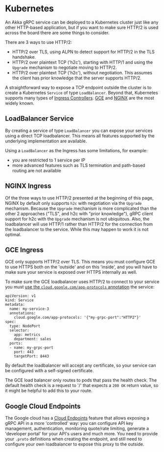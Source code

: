 # Kubernetes

An Akka gRPC service can be deployed to a Kubernetes cluster just like any other HTTP-based application,
but if you want to make sure HTTP/2 is used across the board there are some things to consider.

There are 3 ways to use HTTP/2:

* HTTP/2 over TLS, using ALPN to detect support for HTTP/2 in the TLS handshake.
* HTTP/2 over plaintext TCP ('h2c'), starting with HTTP/1 and using the `Upgrade` mechanism to negotiate moving to HTTP/2.
* HTTP/2 over plaintext TCP ('h2c'), without negotiation. This assumes the client has prior knowledge that the server supports HTTP/2.

A straightforward way to expose a TCP endpoint outside the cluster is to create a Kubernetes `Service` of type `LoadBalancer`. Beyond that, Kubernetes supports many types of [Ingress Controllers](https://kubernetes.io/docs/concepts/services-networking/ingress-controllers/).
[GCE](https://git.k8s.io/ingress-gce/README.md) and [NGINX](https://git.k8s.io/ingress-nginx/README.md)
are the most widely known.

## LoadBalancer Service

By creating a service of type `LoadBalancer` you can expose your services using a direct TCP loadbalancer.
This means all features supported by the underlying implementation are available.

Using a `LoadBalancer` as the Ingress has some limitations, for example:

* you are restricted to 1 service per IP
* more advanced features such as TLS termination and path-based routing are not available

## NGINX Ingress

Of the three ways to use HTTP/2 presented at the beginning of this page, NGINX by default only supports 
`h2c` with negotiation via the `Upgrade` mechanism. Because the `Upgrade` mechanism is more
complicated than the other 2 approaches ("TLS", and h2c with "prior knowledge"), gRPC client support 
for h2c with the `Upgrade` mechanism is not ubiquitous. Also, the loadbalancer will use HTTP/1 rather 
than HTTP/2 for the connection from the loadbalancer to the service. While this may happen to work it is not optimal.

## GCE Ingress

GCE only supports HTTP/2 over TLS. This means you must configure GCE to use HTTPS both on the
'outside' and on this 'inside', and you will have to make sure your service is exposed over HTTPS
internally as well.

To make sure the GCE loadbalancer uses HTTP/2 to connect to your service you must
[use the `cloud.google.com/app-protocols` annotation](https://cloud.google.com/kubernetes-engine/docs/concepts/ingress-xlb#https_tls_between_load_balancer_and_your_application) the service:

```
apiVersion: v1
kind: Service
metadata:
  name: my-service-3
  annotations:
    cloud.google.com/app-protocols: '{"my-grpc-port":"HTTP2"}'
spec:
  type: NodePort
  selector:
    app: metrics
    department: sales
  ports:
  - name: my-grpc-port
    port: 443
    targetPort: 8443
```

By default the loadbalancer will accept any certificate, so your service can be configured with
a self-signed certificate.

The GCE load balancer only routes to pods that pass the health check. The default health check
is a request to '/' that expects a `200 OK` return value, so it might be helpful to add this to your
route.

## Google Cloud Endpoints

The Google cloud has a [Cloud Endpoints](https://cloud.google.com/endpoints) feature that
allows exposing a gRPC API in a more 'controlled' way: you can configure API key management,
authentication, monitoring quote/rate limiting, generate a 'developer portal' for your API's users
and much more. You need to provide your `.proto` definitions when creating the endpoint, and
still need to configure your own loadbalancer to expose this proxy to the outside.   
